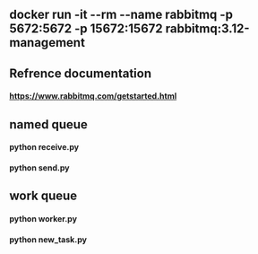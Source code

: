 ## docker run -it --rm --name rabbitmq -p 5672:5672 -p 15672:15672 rabbitmq:3.12-management


## Refrence documentation 
#### https://www.rabbitmq.com/getstarted.html
## named queue

#### python receive.py
#### python send.py

## work queue

#### python worker.py
#### python new_task.py



